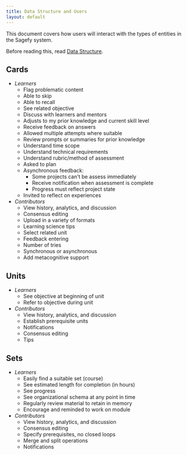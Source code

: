 ```yaml
---
title: Data Structure and Users
layout: default
---
```


This document covers how users will interact with the types of entities in the Sagefy system.

Before reading this, read [Data Structure](/data_structure).

Cards
-----

- _Learners_
    - Flag problematic content
    - Able to skip
    - Able to recall
    - See related objective
    - Discuss with learners and mentors
    - Adjusts to my prior knowledge and current skill level
    - Receive feedback on answers
    - Allowed multiple attempts where suitable
    - Review prompts or summaries for prior knowledge
    - Understand time scope
    - Understand technical requirements
    - Understand rubric/method of assessment
    - Asked to plan
    - Asynchronous feedback:
        - Some projects can't be assess immediately
        - Receive notification when assessment is complete
        - Progress must reflect project state
    - Invited to reflect on experiences
- _Contributors_
    - View history, analytics, and discussion
    - Consensus editing
    - Upload in a variety of formats
    - Learning science tips
    - Select related unit
    - Feedback entering
    - Number of tries
    - Synchronous or asynchronous
    - Add metacognitive support

Units
-----

- _Learners_
    - See objective at beginning of unit
    - Refer to objective during unit
- _Contributors_
    - View history, analytics, and discussion
    - Establish prerequisite units
    - Notifications
    - Consensus editing
    - Tips

Sets
----

- _Learners_
    - Easily find a suitable set (course)
    - See estimated length for completion (in hours)
    - See progress
    - See organizational schema at any point in time
    - Regularly review material to retain in memory
    - Encourage and reminded to work on module
- _Contributors_
    - View history, analytics, and discussion
    - Consensus editing
    - Specify prerequisites, no closed loops
    - Merge and split operations
    - Notifications
